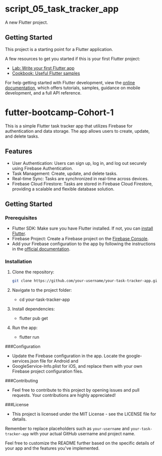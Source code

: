 # script_05_task_tracker_app

A new Flutter project.

## Getting Started

This project is a starting point for a Flutter application.

A few resources to get you started if this is your first Flutter project:

- [Lab: Write your first Flutter app](https://docs.flutter.dev/get-started/codelab)
- [Cookbook: Useful Flutter samples](https://docs.flutter.dev/cookbook)

For help getting started with Flutter development, view the
[online documentation](https://docs.flutter.dev/), which offers tutorials,
samples, guidance on mobile development, and a full API reference.

# futter-bootcamp-Cohort-1
This is a simple Flutter task tracker app that utilizes Firebase for authentication and data storage. The app allows users to create, update, and delete tasks.

## Features

- User Authentication: Users can sign up, log in, and log out securely using Firebase Authentication.
- Task Management: Create, update, and delete tasks.
- Real-time Sync: Tasks are synchronized in real-time across devices.
- Firebase Cloud Firestore: Tasks are stored in Firebase Cloud Firestore, providing a scalable and flexible database solution.

## Getting Started

### Prerequisites

- Flutter SDK: Make sure you have Flutter installed. If not, you can [install Flutter](https://flutter.dev/docs/get-started/install).
- Firebase Project: Create a Firebase project on the [Firebase Console](https://console.firebase.google.com/).
- Add your Firebase configuration to the app by following the instructions in the [official documentation](https://firebase.flutter.dev/docs/overview).

### Installation

1. Clone the repository:

   ```bash
   git clone https://github.com/your-username/your-task-tracker-app.git

2. Navigate to the project folder:
   
    - cd your-task-tracker-app

4. Install dependencies:
   
    - flutter pub get

6. Run the app:
   
    - flutter run

###Configuration
 - Update the Firebase configuration in the app. Locate the google-services.json file for Android and 
 - GoogleService-Info.plist for iOS, and replace them with your own Firebase project configuration files.

###Contributing
 - Feel free to contribute to this project by opening issues and pull requests. Your contributions are highly appreciated!

###License
 - This project is licensed under the MIT License - see the LICENSE file for details.


Remember to replace placeholders such as `your-username` and `your-task-tracker-app` with your actual GitHub username and project name.

Feel free to customize the README further based on the specific details of your app and the features you've implemented.

